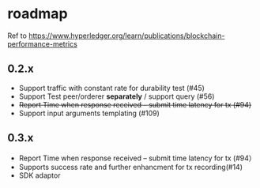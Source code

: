 # roadmap
Ref to https://www.hyperledger.org/learn/publications/blockchain-performance-metrics

## 0.2.x
- Support traffic with constant rate for durability test (#45)
- Support Test peer/orderer **separately** / support query (#56)
- ~~Report Time when response received – submit time latency for tx (#94)~~
- Support input arguments templating (#109)

## 0.3.x
- Report Time when response received – submit time latency for tx (#94）
- Supports success rate and further enhancment for tx recording(#14)
- SDK adaptor